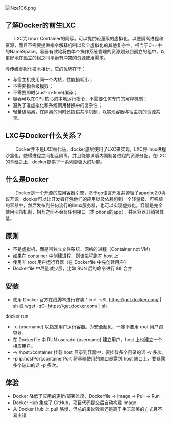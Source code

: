 
![Nze1C6.png](https://s1.ax1x.com/2020/07/04/Nze1C6.png)

## 了解Docker的前生LXC

&emsp;&emsp;LXC为Linux Container的简写。可以提供轻量级的虚拟化，以便隔离进程和资源，而且不需要提供指令解释机制以及全虚拟化的其他复杂性。相当于C++中的NameSpace。容器有效地将由单个操作系统管理的资源划分到孤立的组中，以更好地在孤立的组之间平衡有冲突的资源使用需求。

与传统虚拟化技术相比，它的优势在于：
* 与宿主机使用同一个内核，性能损耗小；
* 不需要指令级模拟；
* 不需要即时(Just-in-time)编译；
* 容器可以在CPU核心的本地运行指令，不需要任何专门的解释机制；
* 避免了准虚拟化和系统调用替换中的复杂性；
* 轻量级隔离，在隔离的同时还提供共享机制，以实现容器与宿主机的资源共享。


## LXC与Docker什么关系？
&emsp;&emsp; Docker并不是LXC替代品，docker底层使用了LXC来实现，LXC将linux进程沙盒化，使得进程之间相互隔离，并且能够课哦内阁制各进程的资源分配。在LXC的基础之上，docker提供了一系列更强大的功能。


## 什么是Docker
&emsp;&emsp; Docker是一个开源的应用容器引擎，基于go语言开发并遵循了apache2.0协议开源。docker可以让开发者打包他们的应用以及依赖包到一个轻量级、可移植的容器中，然后发布到任何流行的linux服务器，也可以实现虚拟化。容器是完全使用沙箱机制，相互之间不会有任何接口（类iphone的app），并且容器开销极其低。

## 原则
* 不是虚拟机，而是带独立文件系统、网络的进程（Container not VM）
* 如果在 container 中创建进程，则该进程跑在 host 上
* 使用非 root 用户运行容器（在 Dockerfile 中先创建用户）
* Dockerfile 中尽量减少层，比如 RUN 后的命令进行 && 合并

## 安装
* 使用 Docker 官方在线脚本进行安装：curl -sSL https://get.docker.com/ | sh 或 wget -qO- https://get.docker.com/ | sh

docker run
* -u {username} 以指定用户运行容器。为安全起见，一定不要用 root 用户跑容器。
* 在 Dockerfile 中 RUN useradd {username} 建立用户，host 上也建立一个相应用户。
* -v /host:/container 挂载 host 目录到容器中，要挂载多个目录的话 -v 多次。
* -p ip:hostPort:containerPort 将容器使用的端口暴露到 host 端口上，要暴露多个端口的话 -p 多次。

## 体验
* Docker 降低了应用的更新/部署难度，Dockerfile -> Image -> Pull -> Run
* Docker Hub 集成了 GitHub，项目代码提交后自动构建 Image
* 从 Docker Hub 上 pull 略慢，但总的来说效率还是高于手工部署的方式且不易出错
